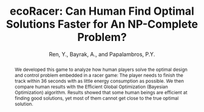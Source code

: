 ---
layout: project
shorttitle: "ecoRacer: Can Human Find Optimal Solutions Faster for An NP-Complete Problem?"
title:  "ecoRacer: Can Human Find Optimal Solutions Faster for An NP-Complete Problem?"
author: Ren, Y., Bayrak, A., and Papalambros, P.Y.
authorlink:
categories: project
publishdate: 2015
image: _images/ecoracer/image.png
summaryimg: _images/ecoracer/summaryimg.png
imgcaption: "Game performance by human players (left) and the Efficient Global Optimization algorithm (right)"
abstract: "We developed this game to analyze how human players solve
the optimal design and control problem embedded in a racer game: The player needs to finish
the track within 36 seconds with as little energy consumption as possible. We then compare human results
with the Efficient Global Optimization (Bayesian Optimization) algorithm. Results showed that some human
beings are efficient at finding good solutions, yet most of them cannot get close to the true optimal solution."
link: ecoracer.herokuapp.com
paper: _papers/jmd2016ecoracer.pdf
---